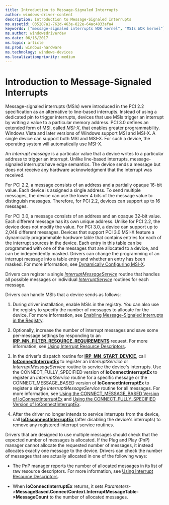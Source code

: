```yaml
---
title: Introduction to Message-Signaled Interrupts
author: windows-driver-content
description: Introduction to Message-Signaled Interrupts
ms.assetid: 035207a1-762d-463e-822e-64ac4833afa4
keywords: ["message-signaled interrupts WDK kernel", "MSIs WDK kernel"]
ms.author: windowsdriverdev
ms.date: 06/16/2017
ms.topic: article
ms.prod: windows-hardware
ms.technology: windows-devices
ms.localizationpriority: medium
---
```


# Introduction to Message-Signaled Interrupts


Message-signaled interrupts (MSIs) were introduced in the PCI 2.2 specification as an alternative to line-based interrupts. Instead of using a dedicated pin to trigger interrupts, devices that use MSIs trigger an interrupt by writing a value to a particular memory address. PCI 3.0 defines an extended form of MSI, called *MSI-X*, that enables greater programmability. Windows Vista and later versions of Windows support MSI and MSI-X. A single device can support both MSI and MSI-X. For such a device, the operating system will automatically use MSI-X.

An *interrupt message* is a particular value that a device writes to a particular address to trigger an interrupt. Unlike line-based interrupts, message-signaled interrupts have edge semantics. The device sends a message but does not receive any hardware acknowledgment that the interrupt was received.

For PCI 2.2, a message consists of an address and a partially opaque 16-bit value. Each device is assigned a single address. To send multiple messages, the device can use the lower 4 bits of the message value to distinguish messages. Therefore, for PCI 2.2, devices can support up to 16 messages.

For PCI 3.0, a message consists of an address and an opaque 32-bit value. Each different message has its own unique address. Unlike for PCI 2.2, the device does not modify the value. For PCI 3.0, a device can support up to 2,048 different messages. Devices that support PCI 3.0 MSI-X feature a dynamically programmable hardware table that contains entries for each of the interrupt sources in the device. Each entry in this table can be programmed with one of the messages that are allocated to a device, and can be independently masked. Drivers can change the programming of an interrupt message into a table entry and whether an entry has been masked. For more information, see [Dynamically Configuring MSI-X](dynamically-configuring-msi-x.md).

Drivers can register a single [*InterruptMessageService*](https://msdn.microsoft.com/library/windows/hardware/ff547940) routine that handles all possible messages or individual [*InterruptService*](https://msdn.microsoft.com/library/windows/hardware/ff547958) routines for each message.

Drivers can handle MSIs that a device sends as follows:

1.  During driver installation, enable MSIs in the registry. You can also use the registry to specify the number of messages to allocate for the device. For more information, see [Enabling Message-Signaled Interrupts in the Registry](enabling-message-signaled-interrupts-in-the-registry.md).

2.  Optionally, increase the number of interrupt messages and save some per-message settings by responding to an [**IRP\_MN\_FILTER\_RESOURCE\_REQUIREMENTS**](https://msdn.microsoft.com/library/windows/hardware/ff550874) request. For more information, see [Using Interrupt Resource Descriptors](using-interrupt-resource-descriptors.md).

3.  In the driver's dispatch routine for [**IRP\_MN\_START\_DEVICE**](https://msdn.microsoft.com/library/windows/hardware/ff551749), call [**IoConnectInterruptEx**](https://msdn.microsoft.com/library/windows/hardware/ff548378) to register an *InterruptService* or *InterruptMessageService* routine to service the device's interrupts. Use the CONNECT\_FULLY\_SPECIFIED version of **IoConnectInterruptEx** to register an *InterruptService* routine for a specific message or the CONNECT\_MESSAGE\_BASED version of **IoConnectInterruptEx** to register a single *InterruptMessageService* routine for all messages. For more information, see [Using the CONNECT\_MESSAGE\_BASED Version of IoConnectInterruptEx](using-the-connect-message-based-version-of-ioconnectinterruptex.md) and [Using the CONNECT\_FULLY\_SPECIFIED Version of IoConnectInterruptEx](using-the-connect-fully-specified-version-of-ioconnectinterruptex.md).

4.  After the driver no longer intends to service interrupts from the device, call [**IoDisconnectInterruptEx**](https://msdn.microsoft.com/library/windows/hardware/ff549093) (after disabling the device's interrupts) to remove any registered interrupt service routines.

Drivers that are designed to use multiple messages should check that the expected number of messages is allocated. If the Plug and Play (PnP) manager cannot allocate the requested number of messages, it instead allocates exactly one message to the device. Drivers can check the number of messages that are actually allocated in one of the following ways:

-   The PnP manager reports the number of allocated messages in its list of raw resource descriptors. For more information, see [Using Interrupt Resource Descriptors](using-interrupt-resource-descriptors.md).

-   When **IoConnectInterruptEx** returns, it sets *Parameters*-&gt;**MessageBased.ConnectContext.InterruptMessageTable-&gt;MessageCount** to the number of allocated messages.

 

 




